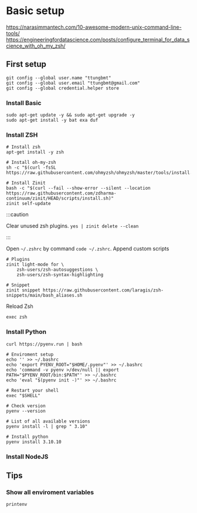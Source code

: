 # Basic setup
https://narasimmantech.com/10-awesome-modern-unix-command-line-tools/
https://engineeringfordatascience.com/posts/configure_terminal_for_data_science_with_oh_my_zsh/


## First setup
```shell
git config --global user.name "ttungbmt"
git config --global user.email "ttungbmt@gmail.com"
git config --global credential.helper store
```

### Install Basic

```shell
sudo apt-get update -y && sudo apt-get upgrade -y
sudo apt-get install -y bat exa duf
```


### Install ZSH

```shell
# Install zsh
apt-get install -y zsh

# Install oh-my-zsh
sh -c "$(curl -fsSL https://raw.githubusercontent.com/ohmyzsh/ohmyzsh/master/tools/install.sh)"

# Install Zinit
bash -c "$(curl --fail --show-error --silent --location https://raw.githubusercontent.com/zdharma-continuum/zinit/HEAD/scripts/install.sh)"
zinit self-update
```

:::caution

Clear unused zsh plugins. `yes | zinit delete --clean` 

:::

Open `~/.zshrc` by command `code ~/.zshrc`. Append custom scripts 

```shell title="~/.zshrc"
# Plugins
zinit light-mode for \
    zsh-users/zsh-autosuggestions \
    zsh-users/zsh-syntax-highlighting

# Snippet
zinit snippet https://raw.githubusercontent.com/laragis/zsh-snippets/main/bash_aliases.sh
```

Reload Zsh

```shell
exec zsh
```

### Install Python

```shell
curl https://pyenv.run | bash

# Enviroment setup
echo '' >> ~/.bashrc
echo 'export PYENV_ROOT="$HOME/.pyenv"' >> ~/.bashrc
echo 'command -v pyenv >/dev/null || export PATH="$PYENV_ROOT/bin:$PATH"' >> ~/.bashrc
echo 'eval "$(pyenv init -)"' >> ~/.bashrc

# Restart your shell
exec "$SHELL"

# Check version
pyenv --version

# List of all available versions
pyenv install -l | grep " 3.10"

# Install python
pyenv install 3.10.10
```

### Install NodeJS

## Tips
### Show all enviroment variables
```shell
printenv
```